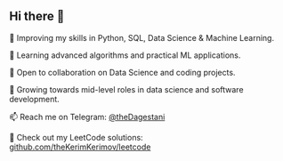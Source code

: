 ## Hi there 👋

🔭 Improving my skills in Python, SQL, Data Science & Machine Learning.

🌱 Learning advanced algorithms and practical ML applications.

🤝 Open to collaboration on Data Science and coding projects.

🤔 Growing towards mid-level roles in data science and software development.

📫 Reach me on Telegram: [@theDagestani](https://t.me/theDagestani)

🚀 Check out my LeetCode solutions:  
[github.com/theKerimKerimov/leetcode](https://github.com/theKerimKerimov/leetcode)
